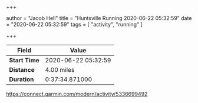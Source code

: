 +++

author = "Jacob Hell"
title = "Huntsville Running 2020-06-22 05:32:59"
date = "2020-06-22 05:32:59"
tags = [
    "activity", "running"
]

+++

<!--more-->

|Field  |Value  |
|--- | --- |
|**Start Time**|2020-06-22 05:32:59|
|**Distance**|4.00 miles|
|**Duration**|0:37:34.871000|

https://connect.garmin.com/modern/activity/5336699492